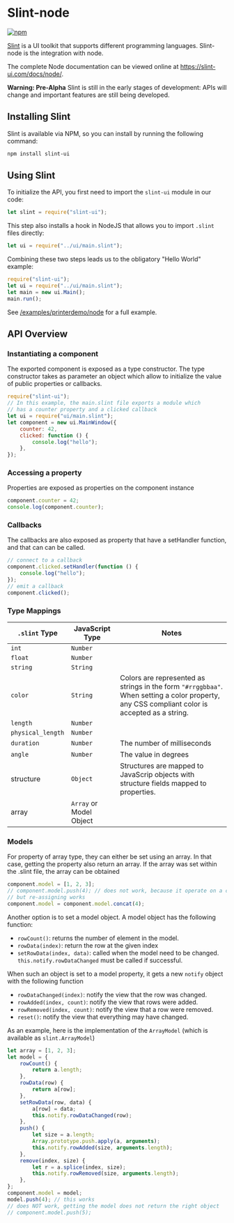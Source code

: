 # Slint-node

[![npm](https://img.shields.io/npm/v/slint-ui)](https://www.npmjs.com/package/slint-ui)

[Slint](https://slint-ui.com/) is a UI toolkit that supports different programming languages.
Slint-node is the integration with node.

The complete Node documentation can be viewed online at https://slint-ui.com/docs/node/.

**Warning: Pre-Alpha**
Slint is still in the early stages of development: APIs will change and important features are still being developed.

## Installing Slint

Slint is available via NPM, so you can install by running the following command:

```sh
npm install slint-ui
```

## Using Slint

To initialize the API, you first need to import the `slint-ui` module in our code:

```js
let slint = require("slint-ui");
```

This step also installs a hook in NodeJS that allows you to import `.slint` files directly:

```js
let ui = require("../ui/main.slint");
```

Combining these two steps leads us to the obligatory "Hello World" example:

```js
require("slint-ui");
let ui = require("../ui/main.slint");
let main = new ui.Main();
main.run();
```

See [/examples/printerdemo/node](/examples/printerdemo/node) for a full example.

## API Overview

### Instantiating a component

The exported component is exposed as a type constructor. The type constructor takes as parameter
an object which allow to initialize the value of public properties or callbacks.

```js
require("slint-ui");
// In this example, the main.slint file exports a module which
// has a counter property and a clicked callback
let ui = require("ui/main.slint");
let component = new ui.MainWindow({
    counter: 42,
    clicked: function () {
        console.log("hello");
    },
});
```

### Accessing a property

Properties are exposed as properties on the component instance

```js
component.counter = 42;
console.log(component.counter);
```

### Callbacks

The callbacks are also exposed as property that have a setHandler function, and that can can be called.

```js
// connect to a callback
component.clicked.setHandler(function () {
    console.log("hello");
});
// emit a callback
component.clicked();
```

### Type Mappings

| `.slint` Type     | JavaScript Type         | Notes                                                                                                                                        |
| ----------------- | ----------------------- | -------------------------------------------------------------------------------------------------------------------------------------------- |
| `int`             | `Number`                |                                                                                                                                              |
| `float`           | `Number`                |                                                                                                                                              |
| `string`          | `String`                |                                                                                                                                              |
| `color`           | `String`                | Colors are represented as strings in the form `"#rrggbbaa"`. When setting a color property, any CSS compliant color is accepted as a string. |
| `length`          | `Number`                |                                                                                                                                              |
| `physical_length` | `Number`                |                                                                                                                                              |
| `duration`        | `Number`                | The number of milliseconds                                                                                                                   |
| `angle`           | `Number`                | The value in degrees                                                                                                                         |
| structure         | `Object`                | Structures are mapped to JavaScrip objects with structure fields mapped to properties.                                                       |
| array             | `Array` or Model Object |                                                                                                                                              |

### Models

For property of array type, they can either be set using an array.
In that case, getting the property also return an array.
If the array was set within the .slint file, the array can be obtained

```js
component.model = [1, 2, 3];
// component.model.push(4); // does not work, because it operate on a copy
// but re-assigning works
component.model = component.model.concat(4);
```

Another option is to set a model object. A model object has the following function:

-   `rowCount()`: returns the number of element in the model.
-   `rowData(index)`: return the row at the given index
-   `setRowData(index, data)`: called when the model need to be changed. `this.notify.rowDataChanged` must be called if successful.

When such an object is set to a model property, it gets a new `notify` object with the following function

-   `rowDataChanged(index)`: notify the view that the row was changed.
-   `rowAdded(index, count)`: notify the view that rows were added.
-   `rowRemoved(index, count)`: notify the view that a row were removed.
-   `reset()`: notify the view that everything may have changed.

As an example, here is the implementation of the `ArrayModel` (which is available as `slint.ArrayModel`)

```js
let array = [1, 2, 3];
let model = {
    rowCount() {
        return a.length;
    },
    rowData(row) {
        return a[row];
    },
    setRowData(row, data) {
        a[row] = data;
        this.notify.rowDataChanged(row);
    },
    push() {
        let size = a.length;
        Array.prototype.push.apply(a, arguments);
        this.notify.rowAdded(size, arguments.length);
    },
    remove(index, size) {
        let r = a.splice(index, size);
        this.notify.rowRemoved(size, arguments.length);
    },
};
component.model = model;
model.push(4); // this works
// does NOT work, getting the model does not return the right object
// component.model.push(5);
```
